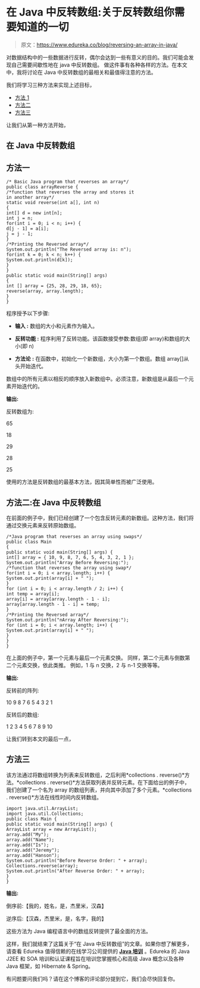 # 在 Java 中反转数组:关于反转数组你需要知道的一切

> 原文：<https://www.edureka.co/blog/reversing-an-array-in-java/>

对数据结构中的一些数据进行反转，偶尔会达到一些有意义的目的。我们可能会发现自己需要间歇性地在 java 中反转数组。 做这件事有各种各样的方法。在本文中，我将讨论在 Java 中反转数组的最相关和最值得注意的方法。

我们将学习三种方法来实现上述目标，

*   [方法 1](#Method1)
*   [方法二](#Method2)
*   [方法三](#Method1)

让我们从第一种方法开始，

## **在 Java 中反转数组**

## ****方法一****

```
/* Basic Java program that reverses an array*/
public class arrayReverse {   
/*function that reverses the array and stores it  
in another array*/
static void reverse(int a[], int n) 
{ 
int[] d = new int[n]; 
int j = n; 
for(int i = 0; i < n; i++) { 
d[j - 1] = a[i]; 
j = j - 1; 
}   
/*Printing the Reversed array*/
System.out.println("The Reversed array is: n"); 
for(int k = 0; k < n; k++) { 
System.out.println(d[k]); 
} 
} 
public static void main(String[] args) 
{ 
int [] array = {25, 28, 29, 18, 65}; 
reverse(array, array.length); 
} 
}

```

程序授予以下步骤:

*   **输入 :** 数组的大小和元素作为输入。

*   **反转功能 :** 程序利用了反转功能。该函数接受参数:数组(即 array)和数组的大小(即 n)

*   **方法论** **:** 在函数中，初始化一个新数组，大小为第一个数组。数组 array[]从头开始迭代。

数组中的所有元素以相反的顺序放入新数组中。必须注意，新数组是从最后一个元素开始迭代的。

**输出:**

反转数组为:

65

18

29

28

25

使用的方法是反转数组的最基本方法，因其简单性而被广泛使用。

## **方法二:在 Java 中反转数组**

在前面的例子中，我们已经创建了一个包含反转元素的新数组。这种方法，我们将通过交换元素来反转原始数组。

```
/*Java program that reverses an array using swaps*/
public class Main
{
public static void main(String[] args) {
int[] array = { 10, 9, 8, 7, 6, 5, 4, 3, 2, 1 };
System.out.println("Array Before Reversing:");
/*function that reverses the array using swap*/ 
for(int i = 0; i < array.length; i++) {
System.out.print(array[i] + " ");
} 
for (int i = 0; i < array.length / 2; i++) {
int temp = array[i];
array[i] = array[array.length - 1 - i];
array[array.length - 1 - i] = temp;
} 
/*Printing the Reversed array*/
System.out.println("nArray After Reversing:");
for (int i = 0; i < array.length; i++) {
System.out.print(array[i] + " ");
} 
}
}

```

在上面的例子中，第一个元素与最后一个元素交换。 同样，第二个元素与倒数第二个元素交换，依此类推。 例如，1 与 n 交换，2 与 n-1 交换等等。

**输出:**

反转前的阵列:

10 9 8 7 6 5 4 3 2 1

反转后的数组:

1 2 3 4 5 6 7 8 9 10

让我们转到本文的最后一点，

## **方法三**

该方法通过将数组转换为列表来反转数组，之后利用*collections . reverse()*方法。*collections . reverse()*方法获取列表并反转元素。在下面给出的例子中，我们创建了一个名为 array 的数组列表，并向其中添加了多个元素。*collections . reverse()*方法在线性时间内反转数组。

```
import java.util.ArrayList;
import java.util.Collections;
public class Main {
public static void main(String[] args) {
ArrayList array = new ArrayList();
array.add("My");
array.add("Name");
array.add("Is");
array.add("Jeremy");
array.add("Hanson");
System.out.println("Before Reverse Order: " + array);
Collections.reverse(array);
System.out.println("After Reverse Order: " + array);
}
}

```

**输出:**

倒序前:【我的，姓名，是，杰里米，汉森】

逆序后:【汉森，杰里米，是，名字，我的】

这些方法为 Java 编程语言中的数组反转提供了最全面的方法。

这样，我们就结束了这篇关于“在 Java 中反转数组”的文章。如果你想了解更多，请查看 Edureka 值得信赖的在线学习公司提供的 [**Java 培训**](https://www.edureka.co/java-j2ee-soa-training) 。Edureka 的 Java J2EE 和 SOA 培训和认证课程旨在培训您掌握核心和高级 Java 概念以及各种 Java 框架，如 Hibernate & Spring。

有问题要问我们吗？请在这个博客的评论部分提到它，我们会尽快回复你。
